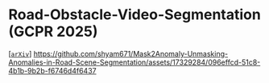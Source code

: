 # Road-Obstacle-Video-Segmentation (GCPR 2025)
[[`arXiv`](https://arxiv.org/pdf/2509.13181)]
https://github.com/shyam671/Mask2Anomaly-Unmasking-Anomalies-in-Road-Scene-Segmentation/assets/17329284/096effcd-51c8-4b1b-9b2b-f6746d4f6437

